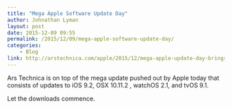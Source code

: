 ```yaml
---
title: "Mega Apple Software Update Day"
author: Johnathan Lyman
layout: post
date: 2015-12-09 09:55
permalink: /2015/12/09/mega-apple-software-update-day/
categories:
    - Blog
link: http://arstechnica.com/apple/2015/12/mega-apple-update-day-brings-ugprades-to-os-x-ios-watchos-and-tvos/
---
```


Ars Technica is on top of the mega update pushed out by Apple today that consists of updates to iOS 9.2, OSX 10.11.2 , watchOS 2.1, and tvOS 9.1.

Let the downloads commence.

